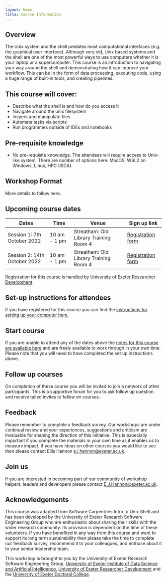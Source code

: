 ```yaml
---
layout: home
title: Course Information
---
```



## Overview
The Unix system and the shell predates most computational interfaces (e.g. the graphical user interface). Although very old, Unix based systems and the shell are one of the most powerful ways to use computers whether it is your laptop or a supercomputer. This course is an introduction to navigating your way around the shell and demonstrating how it can improve your workflow. This can be in the form of data processing, executing code, using a huge range of built-in tools, and creating pipelines.


## This course will cover:  
- Describe what the shell is and how do you access it
- Navigate around the unix filesystem
- Inspect and manipulate files
- Automate tasks via scripts
- Run programmes outside of IDEs and notebooks

## Pre-requisite knowledge
- No pre-requisite knowledge. The attendees will require access to Unix-like system. There are number of options here: MacOS, WSL2 on Windows, Linux, HPC (ISCA).

## Workshop Format
More details to follow here.

## Upcoming course dates

| Dates | Time  | Venue | Sign up link |
|--- |--- |--- | --- |
| Session 1: 7th October 2022 | 10 am - 1 pm | Streatham: Old Library Training Room 4  | [Registration form]( https://forms.office.com/r/iYb6xV0g6h) |
| Session 2: 14th October 2022 | 10 am - 1 pm | Streatham: Old Library Training Room 4  | [Registration form]( https://forms.office.com/r/iYb6xV0g6h) |

Registration for this course is handled by [University of Exeter Researcher Development](https://www.exeter.ac.uk/research/doctoralcollege/early-career-researchers/traininganddevelopment/rdprogramme/)

## Set-up instructions for attendees

If you have registered for this course you can find the [instructions for setting up your computer here.](https://uniexeterrse.github.io/intro-unix-shell/setup.html) 

## Start course

If you are unable to attend any of the dates above the [notes for this course are available here](https://uniexeterrse.github.io/intro-unix-shell/contents.html) and are freely available to work through in your own time. Please note that you will need to have completed the set up instructions above.

## Follow up courses

On completion of these course you will be invited to join a network of other participants. This is a supportive forum for you to ask follow up question and receive tailed invites to follow on courses.

## Feedback

Please remember to complete a feedback survey. Our workshops are under continual review and your experiences, suggestions and criticism are invaluable for shaping the direction of this initiative. This is especially important if you complete the materials in your own time as it enables us to measure impact. If you have ideas on other courses you would like to see then please contact Eilis Hannon e.j.hannon@exeter.ac.uk.

## Join us

If you are interested in becoming part of our community of workshop helpers, leaders and developers please contact E.J.Hannon@exeter.ac.uk.

## Acknowledgements

This course was adapted from Software Carpentries Intro to Unix Shell and has been developed by the University of Exeter Research Software Engineering Group who are enthusiastic about sharing their skills with the wider research community. Its provision is dependent on the time of these volunteers. If you have benefited in any way from this course and want to support its long term sustainability then please take the time to complete our feedback survey, recommend it to your colleagues, and enthuse about it to your senior leadership team. 

This workshop is brought to you by the University of Exeter Research Software Engineering Group, [University of Exeter Institute of Data Science and Artificial Intelligence](https://www.exeter.ac.uk/research/idsai/), [University of Exeter Researcher Development](https://www.exeter.ac.uk/research/doctoralcollege/early-career-researchers/traininganddevelopment/rdprogramme/) and the [University of Exeter Doctoral College](https://www.exeter.ac.uk/research/doctoralcollege/).

